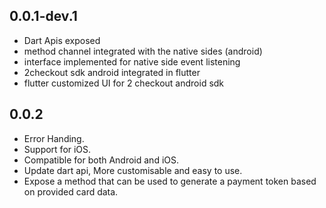 ## 0.0.1-dev.1

* Dart Apis exposed
* method channel integrated with the native sides (android)
* interface implemented for native side event listening
* 2checkout sdk android integrated in flutter
* flutter customized UI for 2 checkout android sdk


## 0.0.2

* Error Handing.
* Support for iOS.
* Compatible for both Android and iOS.
* Update dart api, More customisable and easy to use.
* Expose a method that can be used to generate a payment token based on provided card data.

